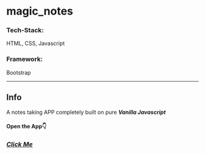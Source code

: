 # magic_notes
<h3> Tech-Stack:</h3> HTML, CSS, Javascript
<h3> Framework:</h3> Bootstrap
<hr>
<h2> Info </h2>
A notes taking APP completely built on pure <b><i>Vanilla Javascript</i></b>
<h4>Open the App👇</h4>
<h3><a href="https://hs07-notes.netlify.app" target="_blank"><i><b>Click Me</b></i></a></h3>
